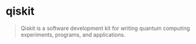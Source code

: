 # qiskit

> Qiskit is a software development kit for writing quantum computing experiments, programs, and applications.
